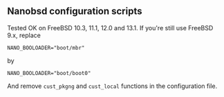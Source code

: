 ##  Nanobsd configuration scripts

Tested OK on FreeBSD 10.3, 11.1, 12.0 and 13.1. If you're still use FreeBSD 9.x, replace 
```
NANO_BOOLOADER="boot/mbr"
```
by
```
NANO_BOOLOADER="boot/boot0"
```
And remove ```cust_pkgng``` and ```cust_local``` functions in the configuration file.

